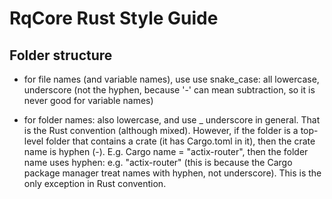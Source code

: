 # RqCore Rust Style Guide



## Folder structure

- for file names (and variable names), use use snake\_case: all lowercase, underscore (not the hyphen, because '-' can mean subtraction, so it is never good for variable names)

- for folder names: also lowercase, and use \_ underscore in general. That is the Rust convention (although mixed). However, if the folder is a top-level folder that contains a crate (it has Cargo.toml in it), then the crate name is hyphen (-). E.g. Cargo name = "actix-router", then the folder name uses hyphen: e.g. "actix-router" (this is because the Cargo package manager treat names with hyphen, not underscore). This is the only exception in Rust convention.

